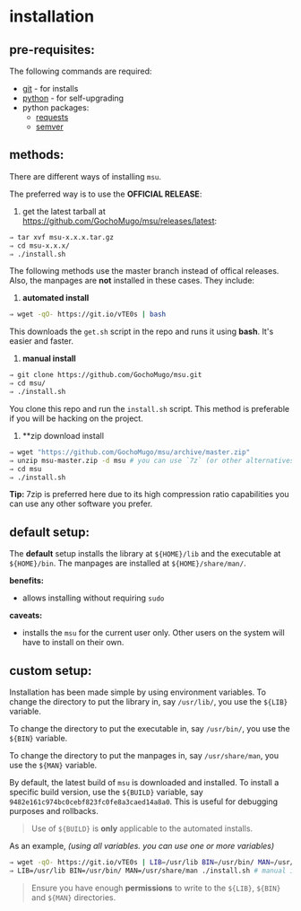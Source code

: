 
# installation

## pre-requisites:

The following commands are required:

* [git](http://git-scm.com) - for installs
* [python](https://www.python.org/) - for self-upgrading
* python packages:
  * [requests](http://docs.python-requests.org/en/latest/)
  * [semver](https://pypi.python.org/pypi/semver)


## methods:

There are different ways of installing `msu`.

The preferred way is to use the **OFFICIAL RELEASE**:

1. get the latest tarball at https://github.com/GochoMugo/msu/releases/latest:

  ```bash
  ⇒ tar xvf msu-x.x.x.tar.gz
  ⇒ cd msu-x.x.x/
  ⇒ ./install.sh
  ```

The following methods use the master branch instead of offical releases. Also,
the manpages are **not** installed in these cases. They include:

1. **automated install**

  ```bash
  ⇒ wget -qO- https://git.io/vTE0s | bash
  ```

  This downloads the `get.sh` script in the repo and runs it using **bash**.
  It's easier and faster.

1. **manual install**

  ```bash
  ⇒ git clone https://github.com/GochoMugo/msu.git
  ⇒ cd msu/
  ⇒ ./install.sh
  ```

  You clone this repo and run the `install.sh` script. This method is
  preferable if you will be hacking on the project.

1. **zip download install

  ```bash
  ⇒ wget "https://github.com/GochoMugo/msu/archive/master.zip"
  ⇒ unzip msu-master.zip -d msu # you can use `7z` (or other alternatives)
  ⇒ cd msu
  ⇒ ./install.sh
  ```

  **Tip:** 7zip is preferred here due to its high compression ratio capabilities
  you can use any other software you prefer.


## default setup:

The **default** setup installs the library at `${HOME}/lib` and the executable
at `${HOME}/bin`. The manpages are installed at `${HOME}/share/man/`.

**benefits:**

* allows installing without requiring `sudo`


**caveats:**

* installs the `msu` for the current user only. Other users on the system will have to install on their own.


## custom setup:

Installation has been made simple by using environment variables. To change
the directory to put the library in, say `/usr/lib/`, you use the `${LIB}`
variable.

To change the directory to put the executable in, say `/usr/bin/`, you use
the `${BIN}` variable.

To change the directory to put the manpages in, say `/usr/share/man`, you
use the `${MAN}` variable.

By default, the latest build of `msu` is downloaded and installed. To
install a specific build version, use the `${BUILD}` variable, say
`9482e161c974bc0cebf823fc0fe8a3caed14a8a0`. This is useful for debugging
purposes and rollbacks.

> Use of `${BUILD}` is **only** applicable to the automated installs.

As an example, *(using all variables. you can use one or more variables)*

```bash
⇒ wget -qO- https://git.io/vTE0s | LIB=/usr/lib BIN=/usr/bin/ MAN=/usr/share/man BUILD=9482e161c974bc0cebf823fc0fe8a3caed14a8a0 bash # automated install
⇒ LIB=/usr/lib BIN=/usr/bin/ MAN=/usr/share/man ./install.sh # manual install
```

> Ensure you have enough **permissions** to write to the `${LIB}`, `${BIN}`
> and `${MAN}` directories.
